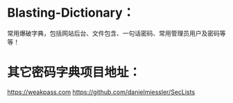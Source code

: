 # Blasting-Dictionary：
常用爆破字典，包括网站后台、文件包含、一句话密码、常用管理员用户及密码等等！

# 其它密码字典项目地址：
https://weakpass.com
https://github.com/danielmiessler/SecLists
